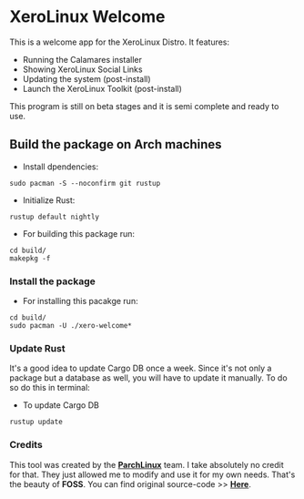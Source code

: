 # XeroLinux Welcome

This is a welcome app for the XeroLinux Distro. It features:

- Running the Calamares installer
- Showing XeroLinux Social Links
- Updating the system (post-install)
- Launch the XeroLinux Toolkit (post-install)

This program is still on beta stages and it is semi complete and ready to use.

## Build the package on Arch machines

- Install dpendencies:
```shell
sudo pacman -S --noconfirm git rustup
```

- Initialize Rust:
```shell
rustup default nightly
```

- For building this package run:
```shell
cd build/
makepkg -f
```

### Install the package
- For installing this pacakge run:
```shell
cd build/
sudo pacman -U ./xero-welcome*
```

### Update Rust

It's a good idea to update Cargo DB once a week. Since it's not only a package but a database as well, you will have to update it manually. To do so do this in terminal:

- To update Cargo DB
```shell
rustup update
```

### Credits

This tool was created by the [**ParchLinux**](https://parchlinux.com/en) team. I take absolutely no credit for that. They just allowed me to modify and use it for my own needs. That's the beauty of **FOSS**. You can find original source-code >> [**Here**](https://git.parchlinux.com/applications/parch-welcome/-/tree/main?ref_type=heads).
